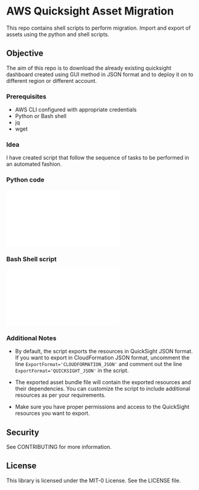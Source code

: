 # AWS Quicksight Asset Migration
This repo contains shell scripts to perform migration. Import and export of assets using the python and shell scripts.

## Objective
The aim of this repo is to download the already existing quicksight dashboard created using GUI method in JSON format and to deploy it on to different region or different account.


### Prerequisites
- AWS CLI configured with appropriate credentials
- Python or Bash shell
- jq 
- wget


### Idea
I have created script that follow the sequence of tasks to be performed in an automated fashion.

### Python code
![Python](./python/README.md)

### Bash Shell script
![Shell Script](./shell-scripts/readme.md)


### Additional Notes

- By default, the script exports the resources in QuickSight JSON format. If you want to export in CloudFormation JSON format, uncomment the line `ExportFormat='CLOUDFORMATION_JSON'` and comment out the line `ExportFormat='QUICKSIGHT_JSON'` in the script.

- The exported asset bundle file will contain the exported resources and their dependencies. You can customize the script to include additional resources as per your requirements.

- Make sure you have proper permissions and access to the QuickSight resources you want to export.

## Security
See CONTRIBUTING for more information.

## License
This library is licensed under the MIT-0 License. See the LICENSE file.
